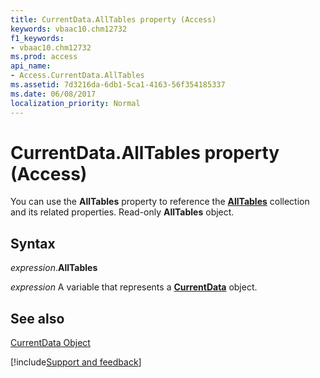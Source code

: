 ```yaml
---
title: CurrentData.AllTables property (Access)
keywords: vbaac10.chm12732
f1_keywords:
- vbaac10.chm12732
ms.prod: access
api_name:
- Access.CurrentData.AllTables
ms.assetid: 7d3216da-6db1-5ca1-4163-56f354185337
ms.date: 06/08/2017
localization_priority: Normal
---
```



# CurrentData.AllTables property (Access)

You can use the **AllTables** property to reference the **[AllTables](Access.AllTables.md)** collection and its related properties. Read-only **AllTables** object.


## Syntax

_expression_.**AllTables**

_expression_ A variable that represents a **[CurrentData](Access.CurrentData.md)** object.


## See also


[CurrentData Object](Access.CurrentData.md)

[!include[Support and feedback](~/includes/feedback-boilerplate.md)]